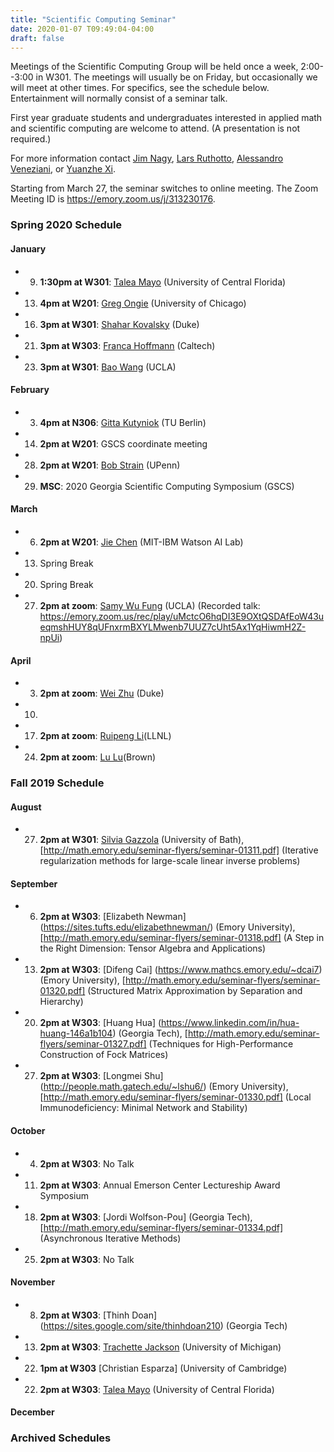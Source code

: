 ```yaml
---
title: "Scientific Computing Seminar"
date: 2020-01-07 T09:49:04-04:00
draft: false
---
```


Meetings of the Scientific Computing Group will be held once a week, 2:00--3:00 in W301. The meetings will usually be on Friday, but occasionally we will meet at other times. For specifics, see the schedule below. Entertainment will normally consist of a seminar talk.

First year graduate students and undergraduates interested in applied math and scientific computing are welcome to attend. (A presentation is not required.)

For more information contact [Jim Nagy](http://www.mathcs.emory.edu/~nagy), [Lars Ruthotto](http://www.mathcs.emory.edu/~lruthot), [Alessandro Veneziani](http://www.mathcs.emory.edu/~ale), or [Yuanzhe Xi](http://www.math.emory.edu/~yxi26/).

Starting from March 27, the seminar switches to online meeting. The Zoom Meeting ID is https://emory.zoom.us/j/313230176.


### Spring 2020 Schedule

#### January
* 9. **1:30pm at W301**:  [Talea Mayo](https://www.taleamayo.com/) (University of Central Florida)
* 13. **4pm at W201**:  [Greg Ongie](https://gregongie.github.io/) (University of Chicago)
* 16. **3pm at W301**:  [Shahar Kovalsky](https://shaharkov.github.io/) (Duke)
* 21. **3pm at W303**:  [Franca Hoffmann](https://francahoffmann.wordpress.com/) (Caltech)
* 23. **3pm at W301**:  [Bao Wang](https://www.math.ucla.edu/~wangbao/) (UCLA)

#### February
* 3. **4pm at N306**:  [Gitta Kutyniok](https://www.math.tu-berlin.de/fachgebiete_ag_modnumdiff/angewandtefunktionalanalysis/v_menue/mitarbeiter/kutyniok/v_menue/home/) (TU Berlin)
* 14. **2pm at W201**: GSCS coordinate meeting
* 28. **2pm at W201**:  [Bob Strain](https://www.math.upenn.edu/~strain/) (UPenn)
* 29. **MSC**: 2020 Georgia Scientific Computing Symposium (GSCS)

#### March
* 6. **2pm at W201**:  [Jie Chen](https://jiechenjiechen.github.io/) (MIT-IBM Watson AI Lab)
* 13. Spring Break
* 20. Spring Break
* 27. **2pm at zoom**: [Samy Wu Fung](https://sites.google.com/site/samywufung/research?authuser=0) (UCLA) (Recorded talk: https://emory.zoom.us/rec/play/uMctcO6hqDI3E9OXtQSDAfEoW43ueqmshHUY8qUFnxrmBXYLMwenb7UUZ7cUht5Ax1YqHiwmH2Z-npUi)

#### April
* 3. **2pm at zoom**:  [Wei Zhu](https://services.math.duke.edu/~zhu/) (Duke)
* 10. 
* 17. **2pm at zoom**:  [Ruipeng Li](https://people.llnl.gov/li50)(LLNL)
* 24. **2pm at zoom**:  [Lu Lu](https://lululxvi.github.io/)(Brown)




### Fall 2019 Schedule

#### August 
* 27. **2pm at W301**:  [Silvia Gazzola](http://people.bath.ac.uk/sg968/) (University of Bath), [http://math.emory.edu/seminar-flyers/seminar-01311.pdf] (Iterative regularization methods for large-scale linear inverse problems)

#### September
* 6. **2pm at W303**:  [Elizabeth Newman] (https://sites.tufts.edu/elizabethnewman/) (Emory University), [http://math.emory.edu/seminar-flyers/seminar-01318.pdf] (A Step in the Right Dimension: Tensor Algebra and Applications)
* 13. **2pm at W303**:  [Difeng Cai] (https://www.mathcs.emory.edu/~dcai7) (Emory University), [http://math.emory.edu/seminar-flyers/seminar-01320.pdf] (Structured Matrix Approximation by Separation and Hierarchy)
* 20. **2pm at W303**:  [Huang Hua] (https://www.linkedin.com/in/hua-huang-146a1b104) (Georgia Tech), [http://math.emory.edu/seminar-flyers/seminar-01327.pdf] (Techniques for High-Performance Construction of Fock Matrices)
* 27. **2pm at W303**:  [Longmei Shu] (http://people.math.gatech.edu/~lshu6/) (Emory University), [http://math.emory.edu/seminar-flyers/seminar-01330.pdf] (Local Immunodeficiency: Minimal Network and Stability)

#### October
* 4. **2pm at W303**:  No Talk
* 11. **2pm at W303**:  Annual Emerson Center Lectureship Award Symposium
* 18. **2pm at W303**:  [Jordi Wolfson-Pou] (Georgia Tech), [http://math.emory.edu/seminar-flyers/seminar-01334.pdf] (Asynchronous Iterative Methods)
* 25. **2pm at W303**:  No Talk

#### November  
* 8.  **2pm at W303**:  [Thinh Doan] (https://sites.google.com/site/thinhdoan210) (Georgia Tech)
* 13. **2pm at W303**:  [Trachette Jackson](https://sites.lsa.umich.edu/tjacks/) (University of Michigan)
* 22. **1pm at W303**   [Christian Esparza] (University of Cambridge)  
* 22. **2pm at W303**:  [Talea Mayo](https://www.taleamayo.com/) (University of Central Florida)

#### December



### Archived Schedules

